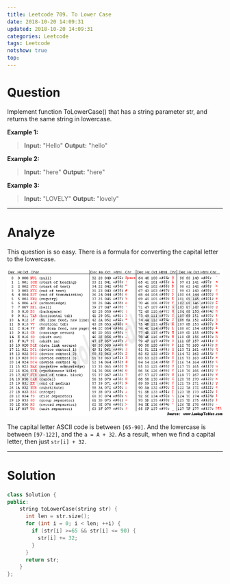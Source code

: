 ```yaml
---
title: Leetcode 709. To Lower Case
date: 2018-10-20 14:09:31
updated: 2018-10-20 14:09:31
categories: Leetcode
tags: Leetcode
notshow: true
top:
---
```


# Question

Implement function ToLowerCase() that has a string parameter str, and returns the same string in lowercase.

**Example 1:**

> **Input:** "Hello"
> **Output:** "hello"

**Example 2:**

> **Input:** "here"
> **Output:** "here"

**Example 3:**

> **Input:** "LOVELY"
> **Output:** "lovely"

<!--more-->

---

# Analyze

This question is so easy. There is a formula for converting the capital letter to the lowercase.

![](/images/in-post/2018-10-20-Leetcode-709-To-Lower-Case/2018-10-20-15-39-18.png)

The capital letter ASCII code is between `[65-90]`. And the lowercase is between `[97-122]`, and the `a = A + 32`. As a result, when we find a capital letter, then just `str[i] + 32`.

---

# Solution

```cpp
class Solution {
public:
    string toLowerCase(string str) {
      int len = str.size();
      for (int i = 0; i < len; ++i) {
        if (str[i] >=65 && str[i] <= 90) {
          str[i] += 32;
        }
      }
      return str;
    }
};
```